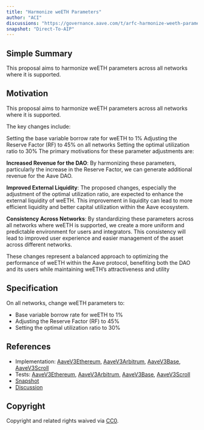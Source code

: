 ```yaml
---
title: "Harmonize weETH Parameters"
author: "ACI"
discussions: "https://governance.aave.com/t/arfc-harmonize-weeth-parameters/19012"
snapshot: "Direct-To-AIP"
---
```


## Simple Summary

This proposal aims to harmonize weETH parameters across all networks where it is supported.

## Motivation

This proposal aims to harmonize weETH parameters across all networks where it is supported.

The key changes include:

Setting the base variable borrow rate for weETH to 1%
Adjusting the Reserve Factor (RF) to 45% on all networks
Setting the optimal utilization ratio to 30%
The primary motivations for these parameter adjustments are:

**Increased Revenue for the DAO**: By harmonizing these parameters, particularly the increase in the Reserve Factor, we can generate additional revenue for the Aave DAO.

**Improved External Liquidity**: The proposed changes, especially the adjustment of the optimal utilization ratio, are expected to enhance the external liquidity of weETH. This improvement in liquidity can lead to more efficient liquidity and better capital utilization within the Aave ecosystem.

**Consistency Across Networks**: By standardizing these parameters across all networks where weETH is supported, we create a more uniform and predictable environment for users and integrators. This consistency will lead to improved user experience and easier management of the asset across different networks.

These changes represent a balanced approach to optimizing the performance of weETH within the Aave protocol, benefiting both the DAO and its users while maintaining weETH’s attractiveness and utility

## Specification

On all networks, change weETH parameters to:

- Base variable borrow rate for weETH to 1%
- Adjusting the Reserve Factor (RF) to 45%
- Setting the optimal utilization ratio to 30%

## References

- Implementation: [AaveV3Ethereum](https://github.com/bgd-labs/aave-proposals-v3/blob/0dc19277b2a0817c3e90f718ab688f400b4b2318/src/20240911_Multi_HarmonizeWeETHParameters/AaveV3Ethereum_HarmonizeWeETHParameters_20240911.sol), [AaveV3Arbitrum](https://github.com/bgd-labs/aave-proposals-v3/blob/0dc19277b2a0817c3e90f718ab688f400b4b2318/src/20240911_Multi_HarmonizeWeETHParameters/AaveV3Arbitrum_HarmonizeWeETHParameters_20240911.sol), [AaveV3Base](https://github.com/bgd-labs/aave-proposals-v3/blob/0dc19277b2a0817c3e90f718ab688f400b4b2318/src/20240911_Multi_HarmonizeWeETHParameters/AaveV3Base_HarmonizeWeETHParameters_20240911.sol), [AaveV3Scroll](https://github.com/bgd-labs/aave-proposals-v3/blob/0dc19277b2a0817c3e90f718ab688f400b4b2318/src/20240911_Multi_HarmonizeWeETHParameters/AaveV3Scroll_HarmonizeWeETHParameters_20240911.sol)
- Tests: [AaveV3Ethereum](https://github.com/bgd-labs/aave-proposals-v3/blob/0dc19277b2a0817c3e90f718ab688f400b4b2318/src/20240911_Multi_HarmonizeWeETHParameters/AaveV3Ethereum_HarmonizeWeETHParameters_20240911.t.sol), [AaveV3Arbitrum](https://github.com/bgd-labs/aave-proposals-v3/blob/0dc19277b2a0817c3e90f718ab688f400b4b2318/src/20240911_Multi_HarmonizeWeETHParameters/AaveV3Arbitrum_HarmonizeWeETHParameters_20240911.t.sol), [AaveV3Base](https://github.com/bgd-labs/aave-proposals-v3/blob/0dc19277b2a0817c3e90f718ab688f400b4b2318/src/20240911_Multi_HarmonizeWeETHParameters/AaveV3Base_HarmonizeWeETHParameters_20240911.t.sol), [AaveV3Scroll](https://github.com/bgd-labs/aave-proposals-v3/blob/0dc19277b2a0817c3e90f718ab688f400b4b2318/src/20240911_Multi_HarmonizeWeETHParameters/AaveV3Scroll_HarmonizeWeETHParameters_20240911.t.sol)
- [Snapshot](Direct-To-AIP)
- [Discussion](https://governance.aave.com/t/arfc-harmonize-weeth-parameters/19012)

## Copyright

Copyright and related rights waived via [CC0](https://creativecommons.org/publicdomain/zero/1.0/).
